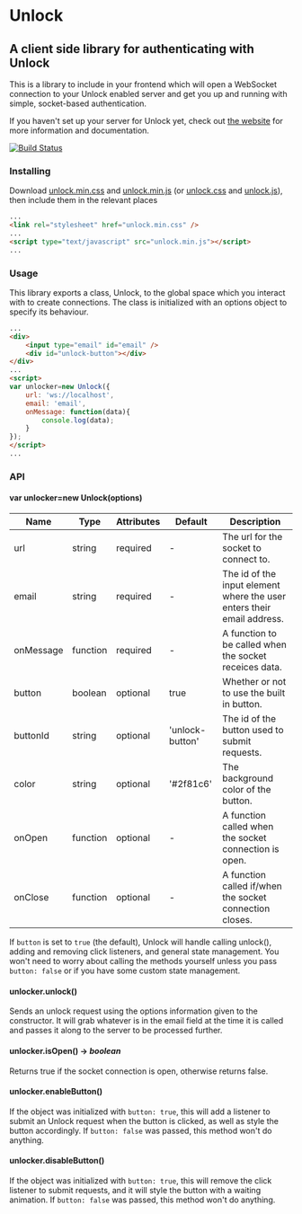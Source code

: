 # Unlock

## A client side library for authenticating with Unlock
This is a library to include in your frontend which will open a WebSocket connection to your Unlock enabled server and get you up and running with simple, socket-based authentication.

If you haven't set up your server for Unlock yet, check out [the website](https://www.unlock-auth.com/documentation) for more information and documentation.

[![Build Status](https://travis-ci.org/GuyShane/UnlockClient.svg?branch=master)](https://travis-ci.org/GuyShane/UnlockClient)

### Installing
Download [unlock.min.css](https://raw.githubusercontent.com/GuyShane/UnlockClient/master/src/unlock.min.css) and [unlock.min.js](https://raw.githubusercontent.com/GuyShane/UnlockClient/master/src/unlock.min.js) (or [unlock.css](https://raw.githubusercontent.com/GuyShane/UnlockClient/master/src/unlock.css) and [unlock.js](https://raw.githubusercontent.com/GuyShane/UnlockClient/master/src/unlock.js)), then include them in the relevant places
```html
...
<link rel="stylesheet" href="unlock.min.css" />
...
<script type="text/javascript" src="unlock.min.js"></script>
...
```

### Usage
This library exports a class, Unlock, to the global space which you interact with to create connections. The class is initialized with an options object to specify its behaviour.
```html
...
<div>
    <input type="email" id="email" />
    <div id="unlock-button"></div>
</div>
...
<script>
var unlocker=new Unlock({
    url: 'ws://localhost',
    email: 'email',
    onMessage: function(data){
        console.log(data);
    }
});
</script>
...
```

### API

#### var unlocker=new Unlock(options)
| Name | Type | Attributes | Default | Description |
| ---- | ---- | ---------- | ------- | ----------- |
| url | string | required | - | The url for the socket to connect to. |
| email | string | required | - | The id of the input element where the user enters their email address. |
| onMessage | function | required | - | A function to be called when the socket receices data. |
| button | boolean | optional | true | Whether or not to use the built in button. |
| buttonId | string | optional | 'unlock-button' | The id of the button used to submit requests. |
| color | string | optional | '#2f81c6' | The background color of the button. |
| onOpen | function | optional | - | A function called when the socket connection is open. |
| onClose | function | optional | - | A function called if/when the socket connection closes. |

If `button` is set to `true` (the default), Unlock will handle calling unlock(), adding and removing click listeners, and general state management. You won't need to worry about calling the methods yourself unless you pass `button: false` or if you have some custom state management.

#### unlocker.unlock()
Sends an unlock request using the options information given to the constructor. It will grab whatever is in the email field at the time it is called and passes it along to the server to be processed further.

#### unlocker.isOpen() -> *boolean*
Returns true if the socket connection is open, otherwise returns false.

#### unlocker.enableButton()
If the object was initialized with `button: true`, this will add a listener to submit an Unlock request when the button is clicked, as well as style the button accordingly. If `button: false` was passed, this method won't do anything.

#### unlocker.disableButton()
If the object was initialized with `button: true`, this will remove the click listener to submit requests, and it will style the button with a waiting animation. If `button: false` was passed, this method won't do anything.
